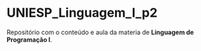# UNIESP_Linguagem_I_p2

Repositório com o conteúdo e aula da materia de **Linguagem de Programação I**.
